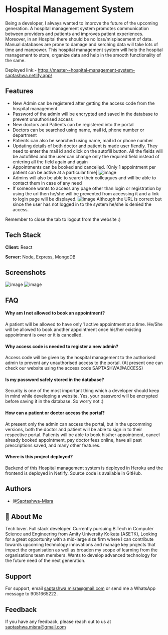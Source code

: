 
# Hospital Management System

Being a developer, I always wanted to improve the future of the upcoming generation. A hospital management system promotes communication between providers and patients and improves patient experiences. Moreover, in an Hospital there should be no loss/misplacement of data. Manual databases are prone to damage and serching data will take lots of time and manpower. This hospital management system will help the hospital management to store, organize data and help in the smooth functionality of the same.

Deployed link:- https://master--hospital-management-system-saptashwa.netlify.app/






## Features

- New Admin can be registered after getting the access code from the hospital management
- Password of the admin will be encrypted and saved in the database to prevent unauthorised access
- New doctors and Patients can be registered into the portal
- Doctors can be searched using name, mail id, phone number or department
- Patients can also be searched using name, mail id or phone number
- Updating details of both doctor and patient is made user fiendly. They need to enter the mail id and click on the autofill button. All the fields will be autofilled and the user can change only the required field instead of entering all the field again and again
- Appointments can be booked and cancelled. [Only 1 appointment per patient can be active at a particular time]
![image](https://user-images.githubusercontent.com/108685307/186957462-bc97023e-0ff7-4826-8004-018d8e2fa041.png)
- Admins will also be able to search their colleagues and will be able to contact them in case of any need
- If someone wants to access any page other than login or registration by using the url then he/she will be prevented from accessing it and a link to login page will be displayed.
![image](https://user-images.githubusercontent.com/108685307/186956740-15f51592-b374-4ff2-88f0-57164bb540fe.png)
Although the URL is correct but since the user has not logged in to the system he/she is denied the access.

Remember to close the tab to logout from the website :)
## Tech Stack

**Client:** React

**Server:** Node, Express, MongoDB


## Screenshots
![image](https://user-images.githubusercontent.com/108685307/186907784-f4458227-1fff-438b-9b42-e9c45667ae5e.png)
![image](https://user-images.githubusercontent.com/108685307/186908109-4ba2c1a3-bd46-4eef-9641-26057b754038.png)



## FAQ

#### Why am I not allowed to book an appointment?

A patient will be allowed to have only 1 active appointment at a time. He/She will be allowed to book another appointment once his/her existing appointment is over or it is cancelled.

#### Why access code is needed to register a new admin?

Access code will be given by the hospital management to the authorised admin to prevent any unauthorised access to the portal. (At present one can check our website using the access code SAPTASHWA@ACCESS)

#### Is my password safely stored in the database?

Security is one of the most important thing which a developer should keep in mind while developing a website. Yes, your password will be encrypted before saving it in the database. So worry not :)

#### How can a patient or doctor access the portal?

At present only the admin can access the portal, but in the upcomming versions, both the doctor and patient will be able to sign in to their respective portal. Patients will be able to book his/her appointment, cancel already booked appointment, pay doctor fees online, have all past prescriptions saved, and many other features. 

#### Where is this project deployed?

Backend of this Hospital management system is deployed in Heroku and the frontend is deployed in Netlify. Source code is available in GitHub.

## Authors

- [@Saptashwa-Misra](https://github.com/Saptashwa-Misra)


## 🚀 About Me
Tech lover. Full stack developer. Currently pursuing B.Tech in Computer Science and Engineering from Amity University Kolkata (ASETK), Looking for a great opportunity with a mid-large size firm where I can contribute towards upcoming technology innovations and manage key projects that impact the organisation as well as broaden my scope of learning from the organisations team members. Wants to develop advanced technology for the future need of the next generation.


## Support

For support, email saptashwa.misra@gmail.com or send me a WhatsApp message to 9051665222.


## Feedback

If you have any feedback, please reach out to us at saptashwa.misra@gmail.com


